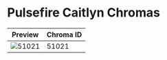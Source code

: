 # Pulsefire Caitlyn Chromas

| Preview | Chroma ID |
|---------|-----------|
| ![51021](https://raw.communitydragon.org/latest/plugins/rcp-be-lol-game-data/global/default/v1/champion-chroma-images/51/51021.png) | 51021 |